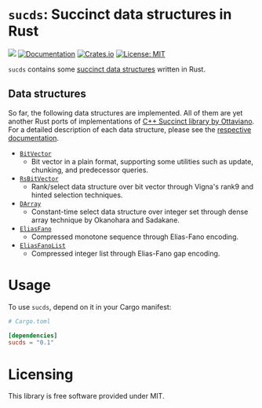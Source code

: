 # `sucds`: Succinct data structures in Rust

![](https://github.com/kampersanda/sucds/actions/workflows/rust.yml/badge.svg)
[![Documentation](https://docs.rs/sucds/badge.svg)](https://docs.rs/sucds)
[![Crates.io](https://img.shields.io/crates/v/sucds.svg)](https://crates.io/crates/sucds)
[![License: MIT](https://img.shields.io/badge/license-MIT-blue.svg)](https://github.com/kampersanda/sucds/blob/master/LICENSE)

`sucds` contains some [succinct data structures](https://en.wikipedia.org/wiki/Succinct_data_structure) written in Rust.

## Data structures

So far, the following data structures are implemented. All of them are yet another Rust ports of implementations of [C++ Succinct library by Ottaviano](https://github.com/ot/succinct).
For a detailed description of each data structure, please see the [respective documentation](https://docs.rs/sucds/latest/sucds/).

- [`BitVector`](https://docs.rs/sucds/latest/sucds/bit_vector/struct.BitVector.html)
  - Bit vector in a plain format, supporting some utilities such as update, chunking, and predecessor queries.
- [`RsBitVector`](https://docs.rs/sucds/latest/sucds/rs_bit_vector/struct.RsBitVector.html)
  - Rank/select data structure over bit vector through Vigna's rank9 and hinted selection techniques.
- [`DArray`](https://docs.rs/sucds/latest/sucds/darray/struct.DArray.html)
  - Constant-time select data structure over integer set through dense array technique by Okanohara and Sadakane.
- [`EliasFano`](https://docs.rs/sucds/latest/sucds/elias_fano/struct.EliasFano.html)
  - Compressed monotone sequence through Elias-Fano encoding.
- [`EliasFanoList`](https://docs.rs/sucds/latest/sucds/elias_fano_list/struct.EliasFanoList.html)
  - Compressed integer list through Elias-Fano gap encoding.

# Usage

To use `sucds`, depend on it in your Cargo manifest:

```toml
# Cargo.toml

[dependencies]
sucds = "0.1"
```

# Licensing

This library is free software provided under MIT.
